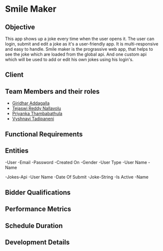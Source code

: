 
# Smile Maker
## Objective
This app shows up a joke every time when the user opens it. The user can login, submit and edit a joke as it's a user-friendly app. It is multi-responsive and easy to handle. Smile maker is the prograssive web app, that helps to see the joke which are loaded from the global api. And one custom api which will be used to add or edit his own jokes using his login's.

## Client
## Team Members and their roles

- [Giridhar Addagalla](https://github.com/giridhar196/giridhar196) 
- [Tejaswi Reddy Nallavolu](https://github.com/tejaswinallavolu) 
- [Priyanka Thambabathula](https://github.com/Priyanka1818/Priyanka1818) 
- [Vyshnavi Tadipaneni](https://github.com/vyshnavi1996) 

## Functional Requirements
## Entities

-User
     -Email
     -Password
     -Created On
     -Gender
     -User Type
     -User Name
     -Name

-Jokes-Api
    -User Name
    -Date Of Submit
    -Joke-String
    -Is Active
    -Name

## Bidder Qualifications
## Performance Metrics
## Schedule Duration
## Development Details
